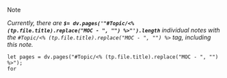 > [!NOTE]
> *Currently, there are **`$= dv.pages('"#Topic/<% (tp.file.title).replace("MOC - ", "") %>"').length`**  individual notes with the `#Topic/<% (tp.file.title).replace("MOC - ", "") %>` tag, including this note.*

```dataviewjs
let pages = dv.pages("#Topic/<% (tp.file.title).replace("MOC - ", "") %>");
for 
```